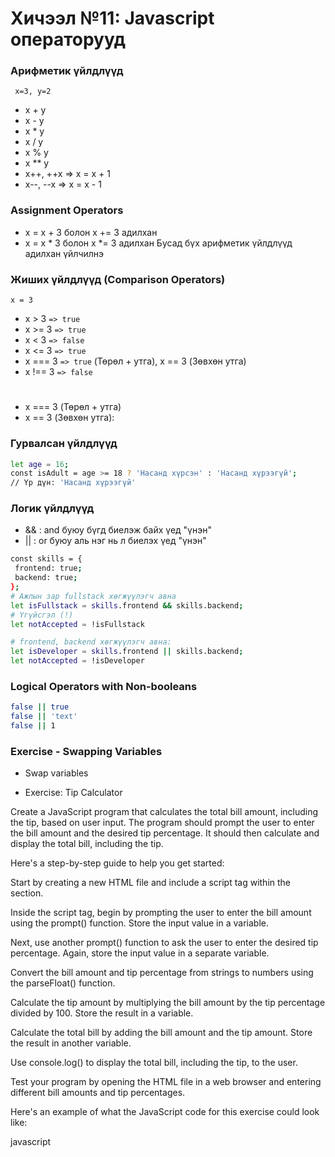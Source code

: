 # Хичээл №11: Javascript операторууд

### Арифметик үйлдлүүд

` x=3, y=2`

- x + y
- x - y
- x \* y
- x / y
- x % y
- x \*\* y
- x++, ++x => x = x + 1
- x--, --x => x = x - 1

### Assignment Operators

- x = x + 3 болон x += 3 адилхан
- x = x \* 3 болон x \*= 3 адилхан
  Бусад бүх арифметик үйлдлүүд адилхан үйлчилнэ

### Жиших үйлдлүүд (Comparison Operators)

`x = 3`

- x > 3 `=> true`
- x >= 3 `=> true`
- x < 3 `=> false`
- x <= 3 `=> true`
- x === 3 `=> true` (Төрөл + утга), x == 3 (Зөвхөн утга)
- x !== 3 `=> false`

#

- x === 3 (Төрөл + утга)
- x == 3 (Зөвхөн утга):

### Гурвалсан үйлдлүүд

```sh
let age = 16;
const isAdult = age >= 18 ? 'Насанд хүрсэн' : 'Насанд хүрээгүй';
// Үр дүн: 'Насанд хүрээгүй'
```

### Логик үйлдлүүд

- && : and буюу бүгд биелэж байх үед "үнэн"
- || : or буюу аль нэг нь л биелэх үед "үнэн"

```sh
const skills = {
 frontend: true;
 backend: true;
};
# Ажлын зар fullstack хөгжүүлэгч авна
let isFullstack = skills.frontend && skills.backend;
# Үгүйсгэл (!)
let notAccepted = !isFullstack

# frontend, backend хөгжүүлэгч авна:
let isDeveloper = skills.frontend || skills.backend;
let notAccepted = !isDeveloper
```

### Logical Operators with Non-booleans

```sh
false || true
false || 'text'
false || 1
```

### Exercise - Swapping Variables

- Swap variables

- Exercise: Tip Calculator

Create a JavaScript program that calculates the total bill amount, including the tip, based on user input. The program should prompt the user to enter the bill amount and the desired tip percentage. It should then calculate and display the total bill, including the tip.

Here's a step-by-step guide to help you get started:

Start by creating a new HTML file and include a script tag within the <body> section.

Inside the script tag, begin by prompting the user to enter the bill amount using the prompt() function. Store the input value in a variable.

Next, use another prompt() function to ask the user to enter the desired tip percentage. Again, store the input value in a separate variable.

Convert the bill amount and tip percentage from strings to numbers using the parseFloat() function.

Calculate the tip amount by multiplying the bill amount by the tip percentage divided by 100. Store the result in a variable.

Calculate the total bill by adding the bill amount and the tip amount. Store the result in another variable.

Use console.log() to display the total bill, including the tip, to the user.

Test your program by opening the HTML file in a web browser and entering different bill amounts and tip percentages.

Here's an example of what the JavaScript code for this exercise could look like:

javascript

<script>
  // Step 1
  let billAmount = prompt("Enter the bill amount:");
  let tipPercentage = prompt("Enter the desired tip percentage:");

  // Step 2
  billAmount = parseFloat(billAmount);
  tipPercentage = parseFloat(tipPercentage);

  // Step 3
  let tipAmount = billAmount * (tipPercentage / 100);

  // Step 4
  let totalBill = billAmount + tipAmount;

  // Step 5
  console.log("Total bill (including tip): $" + totalBill.toFixed(2));
</script>
